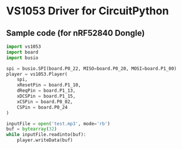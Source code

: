 # VS1053 Driver for CircuitPython

## Sample code (for nRF52840 Dongle)

```python
import vs1053
import board
import busio

spi = busio.SPI(board.P0_22, MISO=board.P0_20, MOSI=board.P1_00)
player = vs1053.Player(
    spi,
    xResetPin = board.P1_10,
    dReqPin = board.P1_13,
    xDCSPin = board.P1_15,
    xCSPin = board.P0_02,
    CSPin = board.P0_24
)

inputFile = open('test.mp3', mode='rb')
buf = bytearray(32)
while inputFile.readinto(buf):
    player.writeData(buf)
```
